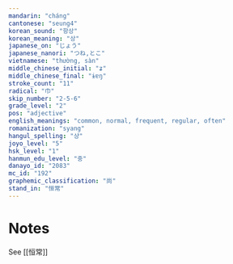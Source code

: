 ```yaml
---
mandarin: "cháng"
cantonese: "seung4"
korean_sound: "항상"
korean_meaning: "상"
japanese_on: "じょう"
japanese_nanori: "つね,とこ"
vietnamese: "thường, sàn"
middle_chinese_initial: "ʑ"
middle_chinese_final: "ɨɐŋ"
stroke_count: "11"
radical: "巾"
skip_number: "2-5-6"
grade_level: "2"
pos: "adjective"
english_meanings: "common, normal, frequent, regular, often"
romanization: "syang"
hangul_spelling: "샹"
joyo_level: "5"
hsk_level: "1"
hanmun_edu_level: "중"
danayo_id: "2083"
mc_id: "192"
graphemic_classification: "尚"
stand_in: "恒常"
---
```

# Notes
See [[恒常]]
